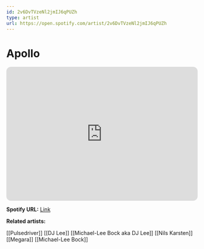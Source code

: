 ```yaml
---
id: 2v6DvTVzeNl2jmIJ6qPUZh
type: artist
url: https://open.spotify.com/artist/2v6DvTVzeNl2jmIJ6qPUZh
---
```

# Apollo

<iframe style="border-radius:12px" src="https://open.spotify.com/embed/artist/2v6DvTVzeNl2jmIJ6qPUZh" width="100%" height="352" frameBorder="0" allowfullscreen="" allow="autoplay; clipboard-write; encrypted-media; fullscreen; picture-in-picture" loading="lazy"></iframe>

**Spotify URL:** [Link](https://open.spotify.com/artist/2v6DvTVzeNl2jmIJ6qPUZh)

**Related artists:**

[[Pulsedriver]]
[[DJ Lee]]
[[Michael-Lee Bock aka DJ Lee]]
[[Nils Karsten]]
[[Megara]]
[[Michael-Lee Bock]]
